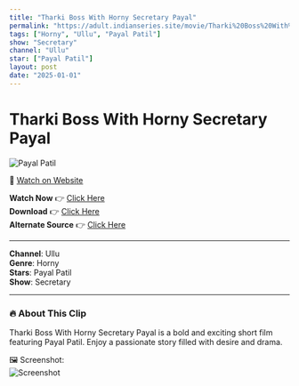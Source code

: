 ```yaml
---
title: "Tharki Boss With Horny Secretary Payal"
permalink: "https://adult.indianseries.site/movie/Tharki%20Boss%20With%20Horny%20Secretary%20Payal"
tags: ["Horny", "Ullu", "Payal Patil"]
show: "Secretary"
channel: "Ullu"
star: ["Payal Patil"]
layout: post
date: "2025-01-01"
---
```


# Tharki Boss With Horny Secretary Payal

![Payal Patil](https://shorts.desisins.com/wp-content/uploads/2024/10/Tharki-Boss-With-Horny-Scretary-Payal-Patil-DesiSins.com_.jpg)

🔗 [Watch on Website](https://adult.indianseries.site/movie/Tharki%20Boss%20With%20Horny%20Secretary%20Payal)

**Watch Now** 👉 [Click Here](https://adult.indianseries.site/movie/Tharki%20Boss%20With%20Horny%20Secretary%20Payal)  
**Download** 👉 [Click Here](https://adult.indianseries.site/movie/Tharki%20Boss%20With%20Horny%20Secretary%20Payal)  
**Alternate Source** 👉 [Click Here](https://adult.indianseries.site/movie/Tharki%20Boss%20With%20Horny%20Secretary%20Payal)

---

**Channel**: Ullu  
**Genre**: Horny  
**Stars**: Payal Patil  
**Show**: Secretary

---

### 🔥 About This Clip

Tharki Boss With Horny Secretary Payal is a bold and exciting short film featuring Payal Patil. Enjoy a passionate story filled with desire and drama.
 
🖼️ Screenshot:  
![Screenshot](https://shorts.desisins.com/wp-content/uploads/2024/10/Tharki-Boss-With-Horny-Scretary-Payal-Patil-DesiSins.com_.jpg)
